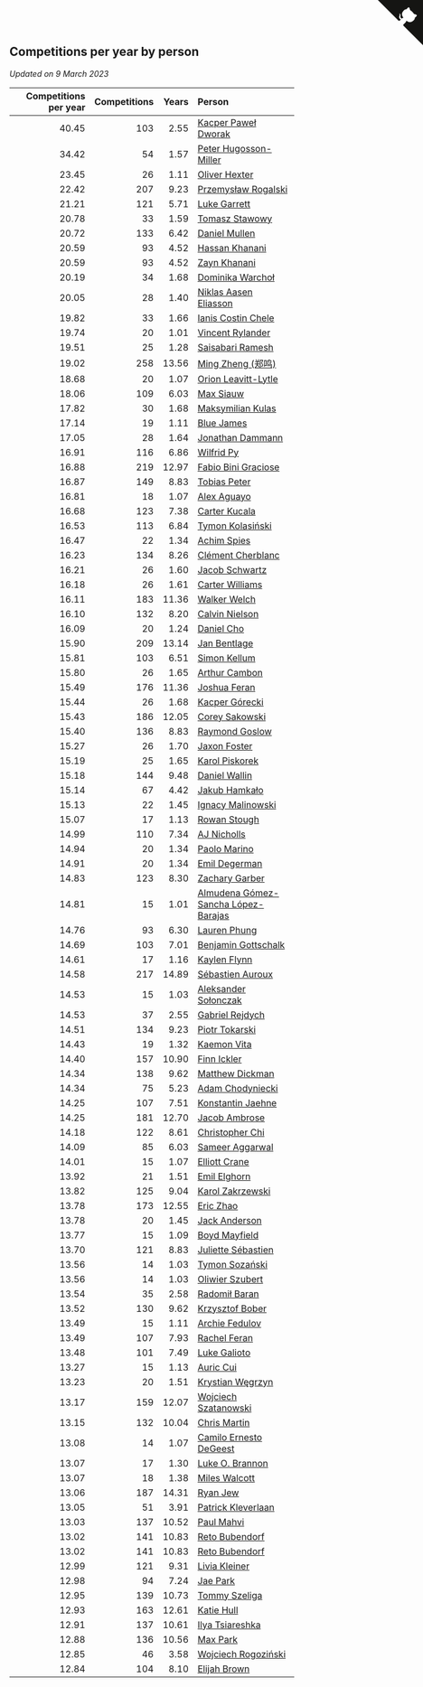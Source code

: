 ## Competitions per year by person

*Updated on  9 March 2023*

| Competitions per year | Competitions | Years | Person |
| ---: | ---: | ---: | :--- |
| 40.45 | 103 | 2.55 | [Kacper Paweł Dworak](https://www.worldcubeassociation.org/persons/2020DWOR01) |
| 34.42 | 54 | 1.57 | [Peter Hugosson-Miller](https://www.worldcubeassociation.org/persons/2021HUGO01) |
| 23.45 | 26 | 1.11 | [Oliver Hexter](https://www.worldcubeassociation.org/persons/2022HEXT01) |
| 22.42 | 207 | 9.23 | [Przemysław Rogalski](https://www.worldcubeassociation.org/persons/2013ROGA02) |
| 21.21 | 121 | 5.71 | [Luke Garrett](https://www.worldcubeassociation.org/persons/2017GARR05) |
| 20.78 | 33 | 1.59 | [Tomasz Stawowy](https://www.worldcubeassociation.org/persons/2021STAW01) |
| 20.72 | 133 | 6.42 | [Daniel Mullen](https://www.worldcubeassociation.org/persons/2016MULL04) |
| 20.59 | 93 | 4.52 | [Hassan Khanani](https://www.worldcubeassociation.org/persons/2018KHAN26) |
| 20.59 | 93 | 4.52 | [Zayn Khanani](https://www.worldcubeassociation.org/persons/2018KHAN28) |
| 20.19 | 34 | 1.68 | [Dominika Warchoł](https://www.worldcubeassociation.org/persons/2021WARC01) |
| 20.05 | 28 | 1.40 | [Niklas Aasen Eliasson](https://www.worldcubeassociation.org/persons/2021ELIA01) |
| 19.82 | 33 | 1.66 | [Ianis Costin Chele](https://www.worldcubeassociation.org/persons/2021CHEL01) |
| 19.74 | 20 | 1.01 | [Vincent Rylander](https://www.worldcubeassociation.org/persons/2022RYLA01) |
| 19.51 | 25 | 1.28 | [Saisabari Ramesh](https://www.worldcubeassociation.org/persons/2021RAME01) |
| 19.02 | 258 | 13.56 | [Ming Zheng (郑鸣)](https://www.worldcubeassociation.org/persons/2009ZHEN11) |
| 18.68 | 20 | 1.07 | [Orion Leavitt-Lytle](https://www.worldcubeassociation.org/persons/2022LEAV01) |
| 18.06 | 109 | 6.03 | [Max Siauw](https://www.worldcubeassociation.org/persons/2017SIAU02) |
| 17.82 | 30 | 1.68 | [Maksymilian Kulas](https://www.worldcubeassociation.org/persons/2021KULA02) |
| 17.14 | 19 | 1.11 | [Blue James](https://www.worldcubeassociation.org/persons/2022JAME01) |
| 17.05 | 28 | 1.64 | [Jonathan Dammann](https://www.worldcubeassociation.org/persons/2021DAMM01) |
| 16.91 | 116 | 6.86 | [Wilfrid Py](https://www.worldcubeassociation.org/persons/2016PYWI01) |
| 16.88 | 219 | 12.97 | [Fabio Bini Graciose](https://www.worldcubeassociation.org/persons/2010GRAC02) |
| 16.87 | 149 | 8.83 | [Tobias Peter](https://www.worldcubeassociation.org/persons/2014PETE03) |
| 16.81 | 18 | 1.07 | [Alex Aguayo](https://www.worldcubeassociation.org/persons/2022AGUA01) |
| 16.68 | 123 | 7.38 | [Carter Kucala](https://www.worldcubeassociation.org/persons/2015KUCA01) |
| 16.53 | 113 | 6.84 | [Tymon Kolasiński](https://www.worldcubeassociation.org/persons/2016KOLA02) |
| 16.47 | 22 | 1.34 | [Achim Spies](https://www.worldcubeassociation.org/persons/2021SPIE01) |
| 16.23 | 134 | 8.26 | [Clément Cherblanc](https://www.worldcubeassociation.org/persons/2014CHER05) |
| 16.21 | 26 | 1.60 | [Jacob Schwartz](https://www.worldcubeassociation.org/persons/2021SCHW01) |
| 16.18 | 26 | 1.61 | [Carter Williams](https://www.worldcubeassociation.org/persons/2021WILL06) |
| 16.11 | 183 | 11.36 | [Walker Welch](https://www.worldcubeassociation.org/persons/2011WELC01) |
| 16.10 | 132 | 8.20 | [Calvin Nielson](https://www.worldcubeassociation.org/persons/2014NIEL03) |
| 16.09 | 20 | 1.24 | [Daniel Cho](https://www.worldcubeassociation.org/persons/2021CHOD01) |
| 15.90 | 209 | 13.14 | [Jan Bentlage](https://www.worldcubeassociation.org/persons/2010BENT01) |
| 15.81 | 103 | 6.51 | [Simon Kellum](https://www.worldcubeassociation.org/persons/2016KELL12) |
| 15.80 | 26 | 1.65 | [Arthur Cambon](https://www.worldcubeassociation.org/persons/2021CAMB01) |
| 15.49 | 176 | 11.36 | [Joshua Feran](https://www.worldcubeassociation.org/persons/2011FERA01) |
| 15.44 | 26 | 1.68 | [Kacper Górecki](https://www.worldcubeassociation.org/persons/2021GORE01) |
| 15.43 | 186 | 12.05 | [Corey Sakowski](https://www.worldcubeassociation.org/persons/2011SAKO01) |
| 15.40 | 136 | 8.83 | [Raymond Goslow](https://www.worldcubeassociation.org/persons/2014GOSL01) |
| 15.27 | 26 | 1.70 | [Jaxon Foster](https://www.worldcubeassociation.org/persons/2021FOST01) |
| 15.19 | 25 | 1.65 | [Karol Piskorek](https://www.worldcubeassociation.org/persons/2021PISK01) |
| 15.18 | 144 | 9.48 | [Daniel Wallin](https://www.worldcubeassociation.org/persons/2013WALL03) |
| 15.14 | 67 | 4.42 | [Jakub Hamkało](https://www.worldcubeassociation.org/persons/2018HAMK01) |
| 15.13 | 22 | 1.45 | [Ignacy Malinowski](https://www.worldcubeassociation.org/persons/2021MALI02) |
| 15.07 | 17 | 1.13 | [Rowan Stough](https://www.worldcubeassociation.org/persons/2022STOU01) |
| 14.99 | 110 | 7.34 | [AJ Nicholls](https://www.worldcubeassociation.org/persons/2015NICH04) |
| 14.94 | 20 | 1.34 | [Paolo Marino](https://www.worldcubeassociation.org/persons/2021MARI04) |
| 14.91 | 20 | 1.34 | [Emil Degerman](https://www.worldcubeassociation.org/persons/2021DEGE01) |
| 14.83 | 123 | 8.30 | [Zachary Garber](https://www.worldcubeassociation.org/persons/2014GARB01) |
| 14.81 | 15 | 1.01 | [Almudena Gómez-Sancha López-Barajas](https://www.worldcubeassociation.org/persons/2022GOME03) |
| 14.76 | 93 | 6.30 | [Lauren Phung](https://www.worldcubeassociation.org/persons/2016PHUN02) |
| 14.69 | 103 | 7.01 | [Benjamin Gottschalk](https://www.worldcubeassociation.org/persons/2016GOTT01) |
| 14.61 | 17 | 1.16 | [Kaylen Flynn](https://www.worldcubeassociation.org/persons/2022FLYN01) |
| 14.58 | 217 | 14.89 | [Sébastien Auroux](https://www.worldcubeassociation.org/persons/2008AURO01) |
| 14.53 | 15 | 1.03 | [Aleksander Sołonczak](https://www.worldcubeassociation.org/persons/2022SOLO01) |
| 14.53 | 37 | 2.55 | [Gabriel Rejdych](https://www.worldcubeassociation.org/persons/2020REJD01) |
| 14.51 | 134 | 9.23 | [Piotr Tokarski](https://www.worldcubeassociation.org/persons/2013TOKA01) |
| 14.43 | 19 | 1.32 | [Kaemon Vita](https://www.worldcubeassociation.org/persons/2021VITA01) |
| 14.40 | 157 | 10.90 | [Finn Ickler](https://www.worldcubeassociation.org/persons/2012ICKL01) |
| 14.34 | 138 | 9.62 | [Matthew Dickman](https://www.worldcubeassociation.org/persons/2013DICK01) |
| 14.34 | 75 | 5.23 | [Adam Chodyniecki](https://www.worldcubeassociation.org/persons/2017CHOD02) |
| 14.25 | 107 | 7.51 | [Konstantin Jaehne](https://www.worldcubeassociation.org/persons/2015JAEH01) |
| 14.25 | 181 | 12.70 | [Jacob Ambrose](https://www.worldcubeassociation.org/persons/2010AMBR01) |
| 14.18 | 122 | 8.61 | [Christopher Chi](https://www.worldcubeassociation.org/persons/2014CHIC01) |
| 14.09 | 85 | 6.03 | [Sameer Aggarwal](https://www.worldcubeassociation.org/persons/2017AGGA01) |
| 14.01 | 15 | 1.07 | [Elliott Crane](https://www.worldcubeassociation.org/persons/2022CRAN01) |
| 13.92 | 21 | 1.51 | [Emil Elghorn](https://www.worldcubeassociation.org/persons/2021ELGH01) |
| 13.82 | 125 | 9.04 | [Karol Zakrzewski](https://www.worldcubeassociation.org/persons/2014ZAKR01) |
| 13.78 | 173 | 12.55 | [Eric Zhao](https://www.worldcubeassociation.org/persons/2010ZHAO19) |
| 13.78 | 20 | 1.45 | [Jack Anderson](https://www.worldcubeassociation.org/persons/2021ANDE05) |
| 13.77 | 15 | 1.09 | [Boyd Mayfield](https://www.worldcubeassociation.org/persons/2022MAYF01) |
| 13.70 | 121 | 8.83 | [Juliette Sébastien](https://www.worldcubeassociation.org/persons/2014SEBA01) |
| 13.56 | 14 | 1.03 | [Tymon Sozański](https://www.worldcubeassociation.org/persons/2022SOZA01) |
| 13.56 | 14 | 1.03 | [Oliwier Szubert](https://www.worldcubeassociation.org/persons/2022SZUB01) |
| 13.54 | 35 | 2.58 | [Radomił Baran](https://www.worldcubeassociation.org/persons/2020BARA02) |
| 13.52 | 130 | 9.62 | [Krzysztof Bober](https://www.worldcubeassociation.org/persons/2013BOBE01) |
| 13.49 | 15 | 1.11 | [Archie Fedulov](https://www.worldcubeassociation.org/persons/2022FEDU01) |
| 13.49 | 107 | 7.93 | [Rachel Feran](https://www.worldcubeassociation.org/persons/2015FERA01) |
| 13.48 | 101 | 7.49 | [Luke Galioto](https://www.worldcubeassociation.org/persons/2015GALI02) |
| 13.27 | 15 | 1.13 | [Auric Cui](https://www.worldcubeassociation.org/persons/2022CUIA01) |
| 13.23 | 20 | 1.51 | [Krystian Węgrzyn](https://www.worldcubeassociation.org/persons/2021WEGR01) |
| 13.17 | 159 | 12.07 | [Wojciech Szatanowski](https://www.worldcubeassociation.org/persons/2011SZAT01) |
| 13.15 | 132 | 10.04 | [Chris Martin](https://www.worldcubeassociation.org/persons/2013MART03) |
| 13.08 | 14 | 1.07 | [Camilo Ernesto DeGeest](https://www.worldcubeassociation.org/persons/2022DEGE01) |
| 13.07 | 17 | 1.30 | [Luke O. Brannon](https://www.worldcubeassociation.org/persons/2021BRAN02) |
| 13.07 | 18 | 1.38 | [Miles Walcott](https://www.worldcubeassociation.org/persons/2021WALC02) |
| 13.06 | 187 | 14.31 | [Ryan Jew](https://www.worldcubeassociation.org/persons/2008JEWR01) |
| 13.05 | 51 | 3.91 | [Patrick Kleverlaan](https://www.worldcubeassociation.org/persons/2019KLEV01) |
| 13.03 | 137 | 10.52 | [Paul Mahvi](https://www.worldcubeassociation.org/persons/2012MAHV01) |
| 13.02 | 141 | 10.83 | [Reto Bubendorf](https://www.worldcubeassociation.org/persons/2012BUBE01) |
| 13.02 | 141 | 10.83 | [Reto Bubendorf](https://www.worldcubeassociation.org/persons/2012BUBE01) |
| 12.99 | 121 | 9.31 | [Livia Kleiner](https://www.worldcubeassociation.org/persons/2013KLEI03) |
| 12.98 | 94 | 7.24 | [Jae Park](https://www.worldcubeassociation.org/persons/2015PARK24) |
| 12.95 | 139 | 10.73 | [Tommy Szeliga](https://www.worldcubeassociation.org/persons/2012SZEL01) |
| 12.93 | 163 | 12.61 | [Katie Hull](https://www.worldcubeassociation.org/persons/2010HULL01) |
| 12.91 | 137 | 10.61 | [Ilya Tsiareshka](https://www.worldcubeassociation.org/persons/2012TERE01) |
| 12.88 | 136 | 10.56 | [Max Park](https://www.worldcubeassociation.org/persons/2012PARK03) |
| 12.85 | 46 | 3.58 | [Wojciech Rogoziński](https://www.worldcubeassociation.org/persons/2019ROGO04) |
| 12.84 | 104 | 8.10 | [Elijah Brown](https://www.worldcubeassociation.org/persons/2015BROW03) |


<a href="https://github.com/jonatanklosko/wca_statistics" class="github-corner" aria-label="View source on Github"><svg width="80" height="80" viewBox="0 0 250 250" style="fill:#151513; color:#fff; position: absolute; top: 0; border: 0; right: 0;" aria-hidden="true"><path d="M0,0 L115,115 L130,115 L142,142 L250,250 L250,0 Z"></path><path d="M128.3,109.0 C113.8,99.7 119.0,89.6 119.0,89.6 C122.0,82.7 120.5,78.6 120.5,78.6 C119.2,72.0 123.4,76.3 123.4,76.3 C127.3,80.9 125.5,87.3 125.5,87.3 C122.9,97.6 130.6,101.9 134.4,103.2" fill="currentColor" style="transform-origin: 130px 106px;" class="octo-arm"></path><path d="M115.0,115.0 C114.9,115.1 118.7,116.5 119.8,115.4 L133.7,101.6 C136.9,99.2 139.9,98.4 142.2,98.6 C133.8,88.0 127.5,74.4 143.8,58.0 C148.5,53.4 154.0,51.2 159.7,51.0 C160.3,49.4 163.2,43.6 171.4,40.1 C171.4,40.1 176.1,42.5 178.8,56.2 C183.1,58.6 187.2,61.8 190.9,65.4 C194.5,69.0 197.7,73.2 200.1,77.6 C213.8,80.2 216.3,84.9 216.3,84.9 C212.7,93.1 206.9,96.0 205.4,96.6 C205.1,102.4 203.0,107.8 198.3,112.5 C181.9,128.9 168.3,122.5 157.7,114.1 C157.9,116.9 156.7,120.9 152.7,124.9 L141.0,136.5 C139.8,137.7 141.6,141.9 141.8,141.8 Z" fill="currentColor" class="octo-body"></path></svg></a><style>.github-corner:hover .octo-arm{animation:octocat-wave 560ms ease-in-out}@keyframes octocat-wave{0%,100%{transform:rotate(0)}20%,60%{transform:rotate(-25deg)}40%,80%{transform:rotate(10deg)}}@media (max-width:500px){.github-corner:hover .octo-arm{animation:none}.github-corner .octo-arm{animation:octocat-wave 560ms ease-in-out}}</style>
